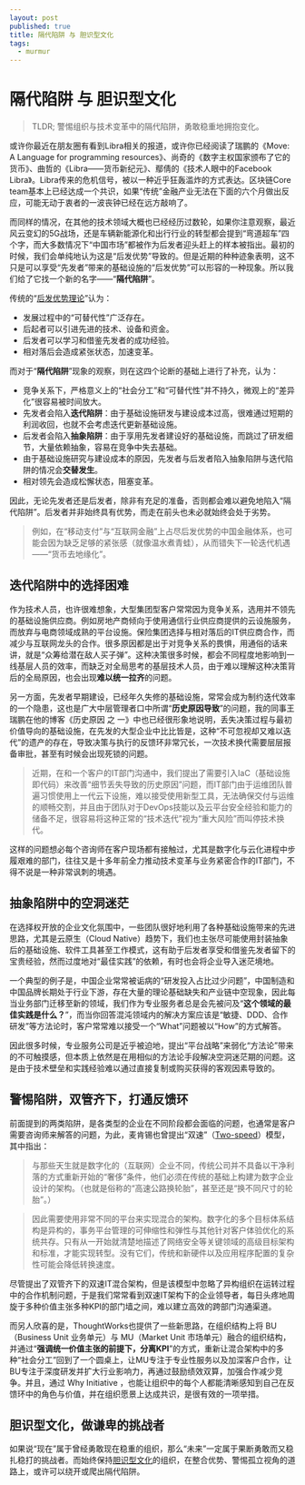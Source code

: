 ```yaml
---
layout: post
published: true
title: 隔代陷阱 与 胆识型文化
tags:
  - murmur
---
```

# 隔代陷阱 与 胆识型文化

> TLDR; 警惕组织与技术变革中的隔代陷阱，勇敢稳重地拥抱变化。

或许你最近在朋友圈有看到Libra相关的报道，或许你已经阅读了瑞鹏的《Move: A Language for programming resources》、尚奇的《数字主权国家颁布了它的货币》、曲哲的《Libra——货币新纪元》、鄢倩的《技术人眼中的Facebook Libra》。Libra传来的危机信号，被以一种近乎狂轰滥炸的方式表达。区块链Core team基本上已经达成一个共识，如果“传统”金融产业无法在下面的六个月做出反应，可能无动于衷者的一波丧钟已经在远方敲响了。

而同样的情况，在其他的技术领域大概也已经经历过数轮，如果你注意观察，最近风云变幻的5G战场，还是车辆新能源化和出行行业的转型都会提到“弯道超车”四个字，而大多数情况下“中国市场”都被作为后发者迎头赶上的样本被指出。最初的时候，我们会单纯地认为这是“后发优势”导致的。但是近期的种种迹象表明，这不只是可以享受“先发者”带来的基础设施的“后发优势”可以形容的一种现象。所以我们给了它找一个新的名字——“**隔代陷阱**”。

传统的“[后发优势理论](https://wiki.mbalib.com/wiki/%E5%90%8E%E5%8F%91%E4%BC%98%E5%8A%BF%E7%90%86%E8%AE%BA)”认为：

- 发展过程中的“可替代性”广泛存在。
- 后起者可以引进先进的技术、设备和资金。
- 后发者可以学习和借鉴先发者的成功经验。
- 相对落后会造成紧张状态，加速变革。

而对于“**隔代陷阱**”现象的观察，则在这四个论断的基础上进行了补充，认为：

- 竞争关系下，严格意义上的“社会分工”和“可替代性”并不持久，微观上的“差异化”很容易被时间放大。
- 先发者会陷入**迭代陷阱**：由于基础设施研发与建设成本过高，很难通过短期的利润收回，也就不会考虑迭代更新基础设施。
- 后发者会陷入**抽象陷阱**：由于享用先发者建设好的基础设施，而跳过了研发细节，大量依赖抽象，容易在竞争中失去基础。
- 由于基础设施研究与建设成本的原因，先发者与后发者陷入抽象陷阱与迭代陷阱的情况会**交替发生**。
- 相对领先会造成松懈状态，阻塞变革。

因此，无论先发者还是后发者，除非有充足的准备，否则都会难以避免地陷入“隔代陷阱”。后发者并非始终具有优势，而走在前头也未必就始终会处于劣势。

> 例如，在“移动支付”与“互联网金融”上占尽后发优势的中国金融体系，也可能会因为缺乏足够的紧张感（就像温水煮青蛙），从而错失下一轮迭代机遇——“货币去地缘化”。

## 迭代陷阱中的选择困难

作为技术人员，也许很难想象，大型集团型客户常常因为竞争关系，选用并不领先的基础设施供应商。例如房地产商倾向于使用通信行业供应商提供的云设施服务，而放弃与电商领域成熟的平台设施。保险集团选择与相对落后的IT供应商合作，而减少与互联网龙头的合作。很多原因都是出于对竞争关系的畏惧，用通俗的话来讲，就是“众筹给潜在敌人买子弹”。这种决策很多时候，都会不同程度地影响到一线基层人员的效率，而缺乏对全局思考的基层技术人员，由于难以理解这种决策背后的全局原因，也会出现**难以统一拉齐**的问题。

另一方面，先发者早期建设，已经年久失修的基础设施，常常会成为制约迭代效率的一个隐患，这也是广大中层管理者口中所谓“**历史原因导致**”的问题，我的同事王瑞鹏在他的博客《历史原因 之 一》中也已经很形象地说明，丢失决策过程与最初价值导向的基础设施，在先发的大型企业中比比皆是，这种“不可忽视却又难以迭代”的遗产的存在，导致决策与执行的反馈环非常冗长，一次技术换代需要层层报备审批，甚至有时候会出现死锁的问题。

> 近期，在和一个客户的IT部门沟通中，我们提出了需要引入IaC（基础设施即代码）来改善“细节丢失导致的历史原因”问题，而IT部门由于运维团队普遍习惯使用上一代云下设施，难以接受使用新型工具，无法确保交付与运维的顺畅交割，并且由于团队对于DevOps技能以及云平台安全经验和能力的储备不足，很容易将这种正常的“技术迭代”视为“重大风险”而叫停技术换代。

这样的问题想必每个咨询师在客户现场都有接触过，尤其是数字化与云化进程中步履艰难的部门，往往又是十多年前全力推动技术变革与业务紧密合作的IT部门，不得不说是一种非常讽刺的境遇。

## 抽象陷阱中的空洞迷茫

在选择权开放的企业文化氛围中，一些团队很好地利用了各种基础设施带来的先进思路，尤其是云原生（Cloud Native）趋势下，我们也主张尽可能使用封装抽象后的基础设施、软件工具甚至工作模式，这有助于后发者享受和借鉴先发者留下的宝贵经验，然而过度地对“最佳实践”的依赖，有时也会将企业导入迷茫境地。

一个典型的例子是，中国企业常常被诟病的“研发投入占比过少问题”，中国制造和中国品牌长期处于行业下游，存在大量的理论基础缺失和产业链中空现象，因此每当业务部门迁移至新的领域，我们作为专业服务者总是会先被问及“**这个领域的最佳实践是什么？**”，而当你回答混沌领域内的解决方案应该是“敏捷、DDD、合作研发”等方法论时，客户常常难以接受一个“What”问题被以“How”的方式解答。

因此很多时候，专业服务公司是近乎被迫地，提出“平台战略”来弱化“方法论”带来的不可触摸感，但本质上依然是在用相似的方法论手段解决空洞迷茫期的问题。这是由于技术壁垒和实践经验难以通过直接复制或购买获得的客观因素导致的。

## 警惕陷阱，双管齐下，打通反馈环

前面提到的两类陷阱，是各类型的企业在不同阶段都会面临的问题，也通常是客户需要咨询师来解答的问题，为此，麦肯锡也曾提出“双速”（[Two-speed](https://www.mckinsey.com/business-functions/digital-mckinsey/our-insights/a-two-speed-it-architecture-for-the-digital-enterprise)）模型，其中指出：

> 与那些天生就是数字化的（互联网）企业不同，传统公司并不具备以干净利落的方式重新开始的“奢侈”条件，他们必须在传统的基础上构建为数字企业设计的架构。（也就是俗称的“高速公路换轮胎”，甚至还是“换不同尺寸的轮胎”。）

> 因此需要使用非常不同的平台来实现混合的架构。数字化的多个目标体系结构是异构的，事务平台管理的可伸缩性和弹性与其他针对客户体验优化的系统共存。只有从一开始就清楚地描述了网络安全等关键领域的高级目标架构和标准，才能实现转型。没有它们，传统和新硬件以及应用程序配置的复杂性可能会降低转换速度。

尽管提出了双管齐下的双速IT混合架构，但是该模型中忽略了异构组织在运转过程中的合作机制问题，于是我们常常看到双速IT架构下的企业领导者，每日头疼地周旋于多种价值主张多种KPI的部门墙之间，难以建立高效的跨部门沟通渠道。

而另人欣喜的是，ThoughtWorks也提供了一些新思路，在组织结构上将 BU（Business Unit 业务单元）与 MU（Market Unit 市场单元）融合的组织结构，并通过“**强调统一价值主张的前提下，分离KPI**”的方式，重新让混合架构中的多种“社会分工”回到了一个圆桌上，让MU专注于专业性服务以及加深客户合作，让BU专注于深度研发并扩大行业影响力，再通过鼓励绩效双算，加强合作减少竞争。并且，通过 Why Initiative ，也能让组织中的每个人都能清晰感知到自己在反馈环中的角色与价值，并在组织愿景上达成共识，是很有效的一项举措。

## 胆识型文化，做谦卑的挑战者

如果说“现在”属于曾经勇敢现在稳重的组织，那么“未来”一定属于果断勇敢而又稳扎稳打的挑战者。而始终保持[胆识型文化](http://insights.thoughtworkers.org/courageous-executive/)的组织，在整合优势、警惕孤立视角的道路上，或许可以绕开或爬出隔代陷阱。
